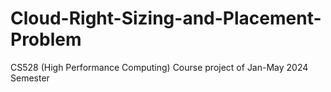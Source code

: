 # Cloud-Right-Sizing-and-Placement-Problem
CS528 (High Performance Computing) Course project of Jan-May 2024 Semester
